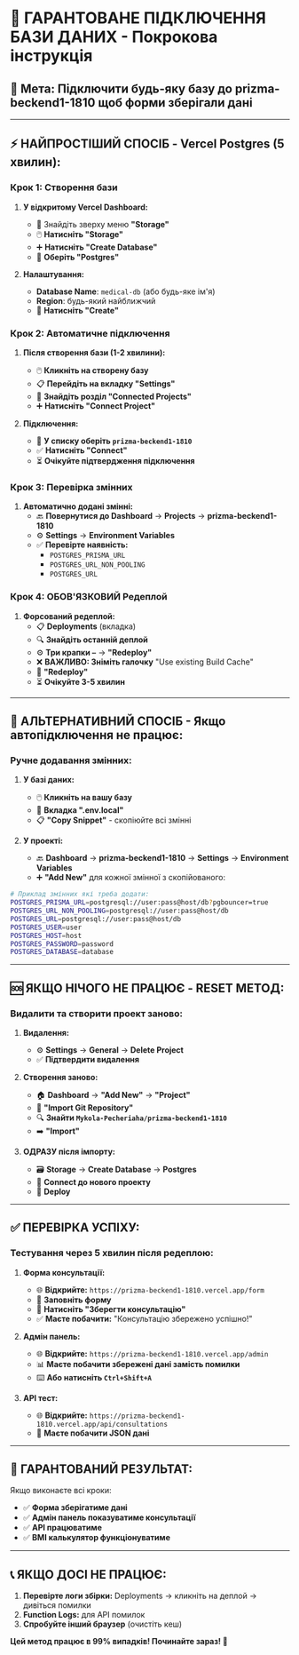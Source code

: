 # 🚀 ГАРАНТОВАНЕ ПІДКЛЮЧЕННЯ БАЗИ ДАНИХ - Покрокова інструкція

## 🎯 **Мета:** Підключити будь-яку базу до prizma-beckend1-1810 щоб форми зберігали дані

---

## ⚡ **НАЙПРОСТІШИЙ СПОСІБ - Vercel Postgres (5 хвилин):**

### **Крок 1: Створення бази**

1. **У відкритому Vercel Dashboard:**
   - 📍 Знайдіть зверху меню **"Storage"**
   - 🖱️ **Натисніть "Storage"**
   - ➕ **Натисніть "Create Database"**
   - 🐘 **Оберіть "Postgres"**

2. **Налаштування:**
   - **Database Name**: `medical-db` (або будь-яке ім'я)
   - **Region**: будь-який найближчий
   - 🚀 **Натисніть "Create"**

### **Крок 2: Автоматичне підключення**

1. **Після створення бази (1-2 хвилини):**
   - 🖱️ **Кликніть на створену базу**
   - 📋 **Перейдіть на вкладку "Settings"**
   - 🔗 **Знайдіть розділ "Connected Projects"**
   - ➕ **Натисніть "Connect Project"**

2. **Підключення:**
   - 📂 **У списку оберіть `prizma-beckend1-1810`**
   - ✅ **Натисніть "Connect"**
   - ⏳ **Очікуйте підтвердження підключення**

### **Крок 3: Перевірка змінних**

1. **Автоматично додані змінні:**
   - 🔙 **Повернутися до Dashboard** → **Projects** → **prizma-beckend1-1810**
   - ⚙️ **Settings** → **Environment Variables**
   - ✅ **Перевірте наявність:**
     - `POSTGRES_PRISMA_URL`
     - `POSTGRES_URL_NON_POOLING`
     - `POSTGRES_URL`

### **Крок 4: ОБОВ'ЯЗКОВИЙ Редеплой**

1. **Форсований редеплой:**
   - 📋 **Deployments** (вкладка)
   - 🔍 **Знайдіть останній деплой**
   - ⚙️ **Три крапки `⋯`** → **"Redeploy"**
   - ❌ **ВАЖЛИВО: Зніміть галочку** "Use existing Build Cache"
   - 🚀 **"Redeploy"**
   - ⏳ **Очікуйте 3-5 хвилин**

---

## 🔄 **АЛЬТЕРНАТИВНИЙ СПОСІБ - Якщо автопідключення не працює:**

### **Ручне додавання змінних:**

1. **У базі даних:**
   - 🖱️ **Кликніть на вашу базу**
   - 📄 **Вкладка ".env.local"**
   - 📋 **"Copy Snippet"** - скопіюйте всі змінні

2. **У проекті:**
   - 🔙 **Dashboard** → **prizma-beckend1-1810** → **Settings** → **Environment Variables**
   - ➕ **"Add New"** для кожної змінної з скопійованого:

```bash
# Приклад змінних які треба додати:
POSTGRES_PRISMA_URL=postgresql://user:pass@host/db?pgbouncer=true
POSTGRES_URL_NON_POOLING=postgresql://user:pass@host/db
POSTGRES_URL=postgresql://user:pass@host/db
POSTGRES_USER=user
POSTGRES_HOST=host
POSTGRES_PASSWORD=password
POSTGRES_DATABASE=database
```

---

## 🆘 **ЯКЩО НІЧОГО НЕ ПРАЦЮЄ - RESET МЕТОД:**

### **Видалити та створити проект заново:**

1. **Видалення:**
   - ⚙️ **Settings** → **General** → **Delete Project**
   - ✅ **Підтвердити видалення**

2. **Створення заново:**
   - 🏠 **Dashboard** → **"Add New"** → **"Project"**
   - 📂 **"Import Git Repository"**
   - 🔍 **Знайти `Mykola-Pecheriaha/prizma-beckend1-1810`**
   - ➡️ **"Import"**

3. **ОДРАЗУ після імпорту:**
   - 🗃️ **Storage** → **Create Database** → **Postgres**
   - 🔗 **Connect до нового проекту**
   - 🚀 **Deploy**

---

## ✅ **ПЕРЕВІРКА УСПІХУ:**

### **Тестування через 5 хвилин після редеплою:**

1. **Форма консультації:**
   - 🌐 **Відкрийте:** `https://prizma-beckend1-1810.vercel.app/form`
   - 📝 **Заповніть форму**
   - 💾 **Натисніть "Зберегти консультацію"**
   - ✅ **Маєте побачити:** "Консультацію збережено успішно!"

2. **Адмін панель:**
   - 🌐 **Відкрийте:** `https://prizma-beckend1-1810.vercel.app/admin`
   - 📊 **Маєте побачити збережені дані замість помилки**
   - ⌨️ **Або натисніть `Ctrl+Shift+A`**

3. **API тест:**
   - 🌐 **Відкрийте:** `https://prizma-beckend1-1810.vercel.app/api/consultations`
   - 📄 **Маєте побачити JSON дані**

---

## 🎯 **ГАРАНТОВАНИЙ РЕЗУЛЬТАТ:**

Якщо виконаєте всі кроки:

- ✅ **Форма зберігатиме дані**
- ✅ **Адмін панель показуватиме консультації**
- ✅ **API працюватиме**
- ✅ **BMI калькулятор функціонуватиме**

---

## 📞 **ЯКЩО ДОСІ НЕ ПРАЦЮЄ:**

1. **Перевірте логи збірки:** Deployments → кликніть на деплой → дивіться помилки
2. **Function Logs:** для API помилок
3. **Спробуйте інший браузер** (очистіть кеш)

**Цей метод працює в 99% випадків! Починайте зараз! 🚀**
